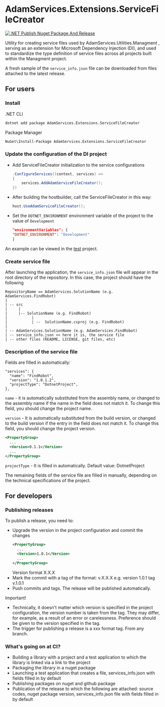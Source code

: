 # AdamServices.Extensions.ServiceFileCreator
[![.NET Publish Nuget Package And Release](https://github.com/Adam-Software/AdamServices.Extensions.ServiceFileCreator/actions/workflows/dotnet.yml/badge.svg)](https://github.com/Adam-Software/AdamServices.Extensions.ServiceFileCreator/actions/workflows/dotnet.yml)


Utility for creating service files used by AdamServices.Utilities.Managment , serving as an extension for Microsoft Dependency Injection (DI), and used to standardize the type definition of service files across all projects built within the Managment project.

A fresh sample of the `service_info.json` file can be downloaded from files attached to the latest release.

## For users

### Install

.NET CLI
```cmd
dotnet add package AdamServices.Extensions.ServiceFileCreator
```

Package Manager
```cmd
NuGet\Install-Package AdamServices.Extensions.ServiceFileCreator
```

### Update the configuration of the DI project

* Add ServiceFileCreator initialization to the service configurations
  ```C#
  .ConfigureServices((context, services) =>
  {
      services.AddAdamServiceFileCreator();
  })
  ```

* After building the hostbuilder, call the ServiceFileCreator in this way:
  ```C#
  host.UseAdamServiceFileCreator();
  ```

* Set the `DOTNET_ENVIRONMENT` environment variable of the project to the value of `Development`
  ```json
  "environmentVariables": {
  "DOTNET_ENVIRONMENT": "Development"
  }
  ```

An example can be viewed in the [test](https://github.com/Adam-Software/AdamServices.Extensions.ServiceFileCreator/blob/master/src/ServiceFileCreator.TestApp/Program.cs) project.

### Create service file

After launching the application, the `service_info.json` file will appear in the root directory of the repository. In this case, the project should have the following 
```
RepositoryName == AdamServices.SolutionName (e.g. AdamServices.FindRobot)
|
| -- src
|     |
|     |-- SolutionName (e.g. FindRobot)
|           |
|           | --  SolutionName.csproj (e.g. FindRobot)
|
| -- AdamServices.SolutionName (e.g. AdamServices.FindRobot)
| -- service_info.json << here it is, the service file
| -- other files (README, LICENSE, git files, etc)
```

### Description of the service file

Fields are filled in automatically:
```
"services": {
  "name": "FindRobot",
  "version": "1.0.1.2",
  "projectType": "DotnetProject",
},
```
  
`name` - it is automatically substituted from the assembly name, or changed to the assembly name if the name in the field does not match it. To change this field, you should change the project name.
  
`version` - It is automatically substituted from the build version, or changed to the build version if the entry in the field does not match it. To change this field, you should change the project version.
```xml
<PropertyGroup>
  ...
  <Version>0.1.1</Version>
  ...
</PropertyGroup>
```

`projectType` - It is filled in automatically. Default value: DotnetProject

The remaining fields of the service file are filled in manually, depending on the technical specifications of the project.

## For developers

### Publishing releases

To publish a release, you need to:

* Upgrade the version in the project configuration and commit the changes
  ```xml
  <PropertyGroup>
    ...
    <Version>1.0.1</Version>
    ...
  </PropertyGroup>
  ```
  Version format X.X.X
* Mark the commit with a tag of the format: v.X.X.X
  e.g. version 1.0.1 tag v.1.0.1
* Push commits and tags. The release will be published automatically.

Important!

* Technically, it doesn't matter which version is specified in the project configuration, the version number is taken from the tag. They may differ, for example, as a result of an error or carelessness. Preference should be given to the version specified in the tag.
* The trigger for publishing a release is a xxx format tag. From any branch.

### What's going on at CI?

* Building a library with a project and a test application to which the library is linked via a link to the project
* Packaging the library in a nuget package
* Launching a test application that creates a file, services_info.json with fields filled in by default
* Publishing packages on nuget and github package
* Publication of the release to which the following are attached: source codes, nuget package version, services_info.json file with fields filled in by default
  



